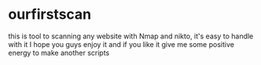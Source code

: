 # ourfirstscan
this is tool to  scanning any website with Nmap and nikto, it's easy  to handle with it 
I hope you guys enjoy it and if you like it give me some positive energy to make another scripts

